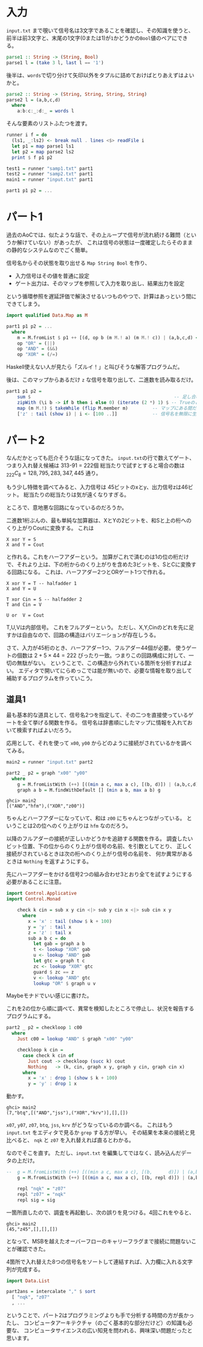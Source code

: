 # 入力

`input.txt` まで覗いて信号名は3文字であることを確認し、その知識を使うと、
前半は前3文字と、末尾の1文字(0または1)が`1`かどうかの`Bool`値のペアにできる。

```haskell
parse1 :: String -> (String, Bool)
parse1 l = (take 3 l, last l == '1')
```

後半は、`words`で切り分けて矢印以外をタプルに詰めておけばとりあえずはよいかと。

```haskell
parse2 :: String -> (String, String, String, String)
parse2 l = (a,b,c,d)
  where
    a:b:c:_:d:_ = words l
```

そんな要素のリストふたつを渡す。

```haskell
runner i f = do
  (ls1, _:ls2) <- break null . lines <$> readFile i
  let p1 = map parse1 ls1
  let p2 = map parse2 ls2
  print $ f p1 p2

test1 = runner "samp1.txt" part1
test2 = runner "samp2.txt" part1
main1 = runner "input.txt" part1

part1 p1 p2 = ...
```

# パート1

過去のAoCでは、似たような話で、その上ループで信号が流れ続ける難問（というか解けていない）があったが、
これは信号の状態は一度確定したらそのままの静的なシステムなのでごく簡単。

信号名からその状態を取り出せる `Map String Bool` を作り、

- 入力信号はその値を普通に設定
- ゲート出力は、そのマップを参照して入力を取り出し、結果出力を設定

という循環参照を遅延評価で解決させるいつものやつで、計算はあっという間にできてしまう。

```haskell
import qualified Data.Map as M

part1 p1 p2 = ...
  where
    m = M.fromList $ p1 ++ [(d, op b (m M.! a) (m M.! c)) | (a,b,c,d) <- p2]
    op "OR" = (||)
    op "AND" = (&&)
    op "XOR" = (/=)
```

Haskell使えない人が見たら「ズルイ！」と叫びそうな解答プログラムだ。

後は、このマップからあるだけ `z` な信号を取り出して、二進数を読み取るだけ。

```haskell
part1 p1 p2 =
    sum $                                                     -- 足し合わせる
    zipWith (\i b -> if b then i else 0) (iterate (2 *) 1) $ -- Trueのとき2^kを
    map (m M.!) $ takeWhile (flip M.member m)         -- マップにある間だけ取り出し、マップを読み、
    ['z' : tail (show i) | i <- [100 ..]]             -- 信号名を無限に生成
```

<!--
## 先行評価だと？

Haskellどっぷりなせいで、こういうことができない言語だとどうやって計算するのかピンとこなくなってきた。

- マップ `gate` :ゲートは接続先の出力信号で一意に区別できる。ゲートの演算と入力信号名を書いておく。
- マップ `obs` :信号名をキーに、その信号を入力で取り込んでいるゲートの一覧を持つマップも作っておく。
- マップ `sig` :信号の状態を記録する。最初は空。
- パズル入力前半を使って、入力信号の内容を `sig` に割り当てていく。
  - `obs`を使って、その信号を見ているゲートを順にチェックする。
  - 入力が両方揃ったのなら、その出力も次に `sig` に割り当てるキューに入れる（その場で再帰計算してもいけるのかも）
- 全ての入力信号を割り当て、ゲート出力の波及が全て止まったら、全ての信号の状態が確定している

という感じか。
再帰呼び出しのスタックが許せば、メモ化再帰のスタイルでも計算できるか。
-->

# パート2

なんだかとっても厄介そうな話になってきた。
`input.txt`の行で数えてゲート、つまり入れ替え候補は 313-91 = 222個
総当たりで試すとすると場合の数は ${}_{222} C_8 = 128,795,283,347,445$ 通り。

もう少し特徴を調べてみると、入力信号は 45ビットのxとy、出力信号zは46ビット。
総当たりの総当たりは気が遠くなりすぎる。

ところで、意地悪な回路になっているのだろうか。

二進数1桁ぶんの、最も単純な加算器は、XとYの2ビットを、和Sと上の桁へのくり上がりCoutに変換する。
これは
```
X xor Y = S
X and Y = Cout
```
と作れる。これをハーフアダーという。
加算がこれで済むのは1の位の桁だけで、それより上は、下の桁からのくり上がりを含めた3ビットを、SとCに変換する回路になる。
これは、ハーフアダー2つとORゲート1つで作れる。
```
X xor Y = T -- halfadder 1
X and Y = U

T xor Cin = S -- halfadder 2
T and Cin = V

U or  V = Cout
```
T,U,Vは内部信号。
これをフルアダーという。
ただし、X,Y,Cinのどれを先に足すかは自由なので、回路の構造はバリエーションが存在しうる。

さて、入力が45桁のとき、ハーフアダー1つ、フルアダー44個が必要。
使うゲートの個数は $2 + 5 \times 44 = 222$ ぴったり一致。つまりこの回路構成に対して、一切の無駄がない。
ということで、この構造から外れている箇所を分析すればよい。
エディタで開いてにらめっこでは能が無いので、必要な情報を取り出して補助するプログラムを作っていこう。

## 道具1

最も基本的な道具として、信号名2つを指定して、その二つを直接使っているゲートを全て挙げる関数を作る。
信号名は辞書順にしたマップに情報を入れておいて検索すればよいだろう。

応用として、それを使って `x00`, `y00` からどのように接続がされているかを調べてみる。

```haskell
main2 = runner "input.txt" part2

part2 _ p2 = graph "x00" "y00"
  where
    g = M.fromListWith (++) [((min a c, max a c), [(b, d)]) | (a,b,c,d) <- p2]
    graph a b = M.findWithDefault [] (min a b, max a b) g
```

```
ghci> main2
[("AND","hfm"),("XOR","z00")]
```

ちゃんとハーフアダーになっていて、和は `z00` にちゃんとつながっている。
ということは2の位へのくり上がりは `hfm` なのだろう。

以降のフルアダーの接続が正しいかどうかを追跡する関数を作る。
調査したいビット位置、下の位からのくり上がり信号の名前、を引数としてとり、
正しく接続がされているときは次の桁へのくり上がり信号の名前を、
何か異常があるときは `Nothing` を返すようにする。

先にハーフアダーをかける信号2つの組み合わせ3とおり全てを試すようにする必要があることに注意。

```haskell
import Control.Applicative
import Control.Monad

    check k cin = sub x y cin <|> sub y cin x <|> sub cin x y
      where
        x = 'x' : tail (show $ k + 100)
        y = 'y' : tail x
        z = 'z' : tail x
        sub a b c = do
          let gab = graph a b
          t <- lookup "XOR" gab
          u <- lookup "AND" gab
          let gtc = graph t c
          zc <- lookup "XOR" gtc
          guard $ zc == z
          v <- lookup "AND" gtc
          lookup "OR" $ graph u v
```

Maybeモナドでいい感じに書けた。

これを2の位から順に調べて、異常を検知したところで停止し、状況を報告するプログラムにする。

```haskell
part2 _ p2 = checkloop 1 c00
  where
    Just c00 = lookup "AND" $ graph "x00" "y00"

    checkloop k cin =
      case check k cin of
        Just cout -> checkloop (succ k) cout
        Nothing   -> (k, cin, graph x y, graph y cin, graph cin x)
      where
        x = 'x' : drop 1 (show $ k + 100)
        y = 'y' : drop 1 x
```

動かす。

```
ghci> main2
(7,"btq",[("AND","jss"),("XOR","krv")],[],[])
```

`x07`, `y07`, `z07`, `btq`, `jss`, `krv` がどうなっているのか調べる。
これはもう `input.txt` をエディタで見るか `grep` する方が早い。
その結果を本来の接続と見比べると、 `nqk` と `z07` を入れ替えれば直るとわかる。

なのでそこを直す。
ただし、`input.txt` を編集してではなく、読み込んだデータの上だけ。

```haskell
--  g = M.fromListWith (++) [((min a c, max a c), [(b,      d)]) | (a,b,c,d) <- p2]
    g = M.fromListWith (++) [((min a c, max a c), [(b, repl d)]) | (a,b,c,d) <- p2]

    repl "nqk" = "z07"
    repl "z07" = "nqk"
    repl sig = sig
````

一箇所直したので、調査を再起動し、次の誤りを見つける。4回これをやると、

```
ghci> main2
(45,"z45",[],[],[])
```

となって、MSBを越えたオーバーフローのキャリーフラグまで接続に問題ないことが確認できた。

4箇所で入れ替えた8つの信号名をソートして連結すれば、入力欄に入れる文字列が完成する。

```haskell
import Data.List

part2ans = intercalate "," $ sort
  [ "nqk", "z07"
  , ...
```

ということで、パート2はプログラミングよりも手で分析する時間の方が長かったし、
コンピュータアーキテクチャ（のごく基本的な部分だけど）の知識も必要な、
コンピュータサイエンスの広い知見を問われる、興味深い問題だったと思います。
